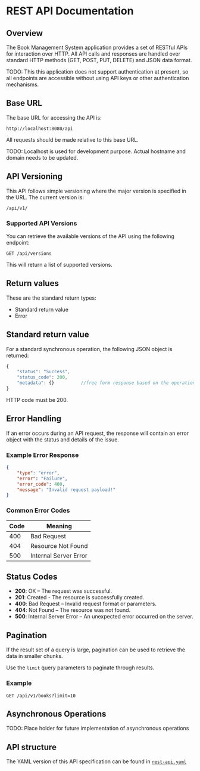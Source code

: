 
# REST API Documentation

## Overview

The Book Management System application provides a set of RESTful APIs for interaction over HTTP. All API calls and responses are handled over standard HTTP methods (GET, POST, PUT, DELETE) and JSON data format.

TODO: This this application does not support authentication at present, so all endpoints are accessible without using API keys or other authentication mechanisms.

## Base URL

The base URL for accessing the API is:

```
http://localhost:8080/api
```

All requests should be made relative to this base URL.

TODO: Localhost is used for development purpose. Actual hostname and domain needs to be updated.

## API Versioning

This API follows simple versioning where the major version is specified in the URL. The current version is:

```
/api/v1/
```

### Supported API Versions

You can retrieve the available versions of the API using the following endpoint:

```
GET /api/versions
```

This will return a list of supported versions.

## Return values

These are the standard return types:

* Standard return value
* Error

## Standard return value

For a standard synchronous operation, the following JSON object is returned:

```js
{
    "status": "Success",
    "status_code": 200,
    "metadata": {}          //free form response based on the operation
}
```

HTTP code must be 200.

## Error Handling

If an error occurs during an API request, the response will contain an error object with the status and details of the issue.

### Example Error Response

```json
{
    "type": "error",
    "error": "Failure",
    "error_code": 400,
    "message": "Invalid request payload!"
}
```

### Common Error Codes

| Code | Meaning                    |
|------|----------------------------|
| 400  | Bad Request                |
| 404  | Resource Not Found         |
| 500  | Internal Server Error      |

## Status Codes

- **200**: OK – The request was successful.
- **201**: Created - The resource is successfully created.
- **400**: Bad Request – Invalid request format or parameters.
- **404**: Not Found – The resource was not found.
- **500**: Internal Server Error – An unexpected error occurred on the server.

## Pagination

If the result set of a query is large, pagination can be used to retrieve the data in smaller chunks. 

Use the `limit` query parameters to paginate through results.

### Example

```http
GET /api/v1/books?limit=10
```

## Asynchronous Operations

TODO: Place holder for future implementation of asynchronous operations

## API structure 

The YAML version of this API specification can be found in [`rest-api.yaml`](./rest-api.yaml)